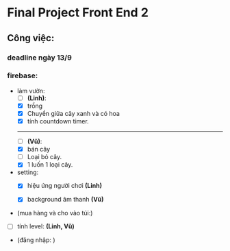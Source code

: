 # Final Project Front End 2


## Công việc:

### deadline ngày 13/9
### firebase:

- làm vườn:
  + [ ] <b>(Linh)</b>:
  - [x] trồng
  - [x] Chuyển giữa cây xanh và có hoa
  - [x] tính countdown timer.
  -------
  + [ ] <b>(Vũ)</b>:
  - [x] bán cây
  - [ ] Loại bỏ cây.
  - [x] 1 luốn 1 loại cây.

- setting:
  - [x] hiệu ứng người chơi <b>(Linh)</b>

  - [x] background âm thanh <b>(Vũ)</b>

- (mua hàng và cho vào túi:)


- [ ] tính level: <b>(Linh, Vũ)</b>

- (đăng nhập: )
